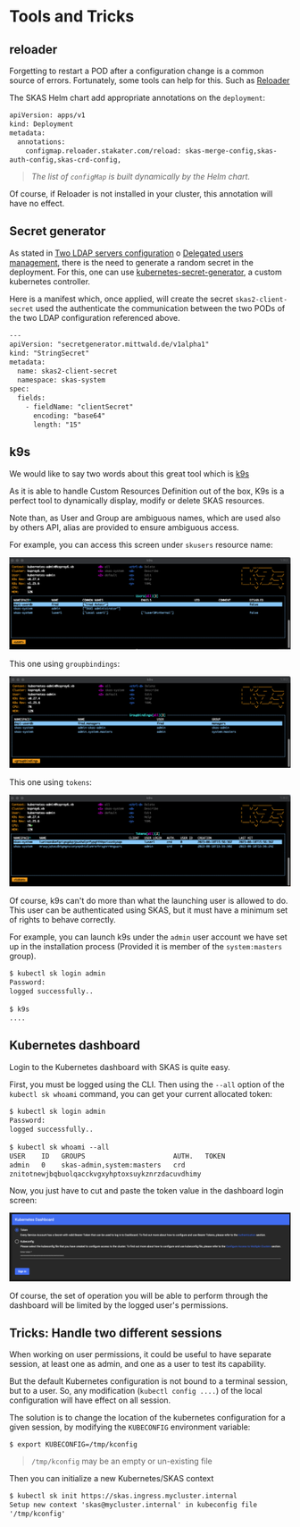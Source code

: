 # Tools and Tricks

## reloader

Forgetting to restart a POD after a configuration change is a common source of errors. Fortunately, some tools can 
help for this. Such as [Reloader](https://github.com/stakater/Reloader)

The SKAS Helm chart add appropriate annotations on the `deployment`:  

```
apiVersion: apps/v1
kind: Deployment
metadata:
  annotations:
    configmap.reloader.stakater.com/reload: skas-merge-config,skas-auth-config,skas-crd-config,
```

> _The list of `configMap` is built dynamically by the Helm chart._

Of course, if Reloader is not installed in your cluster, this annotation will have no effect.

## Secret generator

As stated in [Two LDAP servers configuration](twoldapservers.md) o [Delegated users management](delegated.md), there is the need to generate 
a random secret in the deployment. For this, one can use [kubernetes-secret-generator](https://github.com/mittwald/kubernetes-secret-generator),
a custom kubernetes controller.

Here is a manifest which, once applied, will create the secret `skas2-client-secret` used the authenticate the communication between the two PODs of the two LDAP configuration referenced above.  

``` { .yaml .copy }
---
apiVersion: "secretgenerator.mittwald.de/v1alpha1"
kind: "StringSecret"
metadata:
  name: skas2-client-secret
  namespace: skas-system
spec:
  fields:
    - fieldName: "clientSecret"
      encoding: "base64"
      length: "15"
```

## k9s

We would like to say two words about this great tool which is [k9s](https://github.com/derailed/k9s)

As it is able to handle Custom Resources Definition out of the box, K9s is a perfect tool to dynamically display, modify or delete SKAS resources.

Note than, as User and Group are ambiguous names, which are used also by others API, alias are provided to ensure ambiguous access.

For example, you can access this screen under `skusers` resource name:

![](images/k9s-1.png)

This one using `groupbindings`:

![](images/k9s-2.png)

This one using `tokens`:

![](images/k9s-3.png)

Of course, k9s can't do more than what the launching user is allowed to do. This user can be authenticated using SKAS, but it must have a minimum set of rights to behave correctly.

For example, you can launch k9s under the `admin` user account we have set up in the installation process (Provided it is member of the `system:masters` group).

```shell
$ kubectl sk login admin
Password:
logged successfully..

$ k9s
....
```

## Kubernetes dashboard

Login to the Kubernetes dashboard with SKAS is quite easy.

First, you must be logged using the CLI. Then using the `--all` option of the `kubectl sk whoami` command, you can get your current allocated token:

```shell
$ kubectl sk login admin
Password:
logged successfully..

$ kubectl sk whoami --all
USER    ID   GROUPS                      AUTH.   TOKEN
admin   0    skas-admin,system:masters   crd     znitotnewjbqbuolqacckvgxyhptoxsuykznrzdacuvdhimy
```

Now, you just have to cut and paste the token value in the dashboard login screen:

![](images/dashboard1.png)

Of course, the set of operation you will be able to perform through the dashboard will be limited by the logged user's permissions.

## Tricks: Handle two different sessions

When working on user permissions, it could be useful to have separate session, at least one as admin, and one as a user to test its capability.

But the default Kubernetes configuration is not bound to a terminal session, but to a user. 
So, any modification (`kubectl config ....`) of the local configuration will have effect on all session.

The solution is to change the location of the kubernetes configuration for a given session, by modifying the `KUBECONFIG` environment variable: 

```shell
$ export KUBECONFIG=/tmp/kconfig
```

> `/tmp/kconfig` may be an empty or un-existing file

Then you can initialize a new Kubernetes/SKAS context

```shell
$ kubectl sk init https://skas.ingress.mycluster.internal
Setup new context 'skas@mycluster.internal' in kubeconfig file '/tmp/kconfig'
```



